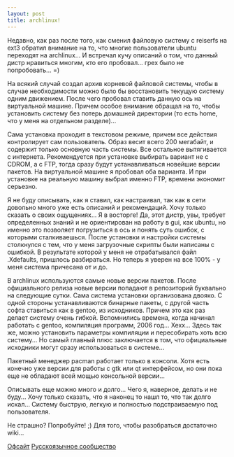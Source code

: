 ```yaml
--- 
layout: post
title: archlinux!
---
```

Недавно, как раз после того, как сменил файловую систему с reiserfs на ext3 обратил внимание на то, что многие пользователи ubuntu переходят на archlinux... И встречал кучу описаний о том, что данный дистр нравиться многим, кто его пробовал... грех было не попробовать... =)

На всякий случай создал архив корневой файловой системы, чтобы в случае необходимости можно было бы восстановить текущую систему одним движением. После чего пробовал ставить данную ось на виртуальной машине. Причем особое внимание обращал на то, чтобы установить систему без потерь домашней директории (то есть home, что у меня на отдельном разделе)...

Сама установка проходит в текстовом режиме, причем все действия контролирует сам пользователь. Образ весит всего 200 мегабайт, и содержит только основную часть системы. Все остальное вытягивается с интернета. Рекомендуется при установке выбирать вариант не с CDROM, а с FTP, тогда сразу будут устанавливаться новейшие версии пакетов. На виртуальной машине я пробовал оба варианта. И при установке на реальную машину выбрал именно FTP, времени экономит серьезно.

Я не буду описывать, как я ставил, как настраивал, так как в сети довольно много уже есть описаний и рекомендаций. Хочу только сказать о своих ощущениях... Я в восторге! Да, этот дистр, увы, требует определенных знаний и не ориентирован на работу в gui, как ubuntu, но именно это позволяет погрузиться в ось и понять суть ошибок, с которыми сталкиваешься. После установки и настройки системы столкнулся с тем, что у меня загрузочные скрипты были написаны с ошибкой. В результате которой у меня не отрабатывался файл .Xdefaults, пришлось разбираться. Но теперь я уверен на все 100% - у меня система причесана от и до.

В archlinux используются самые новые версии пакетов. После официального релиза новые версии попадают в репозиторий буквально на следующие сутки. Сама система установки организована двояко. С одной стороны устанавливаются бинарные пакеты, с другой часть софта ставиться как в gentoo, из исходников. Причем это как раз делает систему очень гибкой. Вспомнились времена, когда начинал работать с gentoo, компиляция программ, 2006 год... Хехх... Здесь так же, можно установить параметры компиляции и пересобирать хоть всю систему... Но самый главный плюс заключается в том, что официальные исходники могут сразу использоваться в системе...

Пакетный менеджер pacman работает только в консоли. Хотя есть конечно уже версии для работы с gtk или qt интерфейсом, но они пока еще не обладают всей мощью консольной версии...

Описывать еще можно много и долго... Чего я, наверное, делать и не буду... Хочу только сказать, что я наконец то нашл то, что так долго искал... Систему быструю, легкую и полностью подстраиваемую под пользователя.

Не страшно? Попробуйте! ;)
Для того, чтобы разобраться достаточно wiki...

<a href="http://www.archlinux.org/" rel="nofollow">Офсайт</a>
<a href="http://archlinux.org.ru/" rel="nofollow">Русскоязычное сообщество</a>
